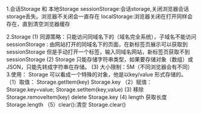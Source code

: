 1.会话Storage 和 本地Storage
  sessionStorage:会话storage,关闭浏览器会话storage丢失。浏览器不关闭会一直存在
  localStorage:浏览器关闭在打开同样会存在，直到清空浏览器缓存

2.Storage
  (1) 同源策略：只能访问同域名下的（域名完全系统），子域名不能访问
      sessionStorage : 由网站打开的同域名下的页面，在新标签页展示可以获取到sessionStorage
      但是手动打开一个标签，输入同域名网站，新标签页获取不到sessionStorage
  (2) Storage 只能存储字符串类型，如果要存储对象（数组）或JSON，只能先转成字符串在存储。
  (3) 大小限制：5M（不同浏览器会有不同）
3.使用：
  Storage 可以看成一个特殊的对象，他是以key/value 形式存储的。
  （1）取值：
        Storage.getItem(key)
        Storage.key
  （2）赋值：
        Storage.key=value;
        Storage.setItem(key,value)
  (3) 移除
        Storage.removeItem(key)
        delete Storage.key
  (4) length 获取长度
        Storage.length
 （5）clear():清空
        Storage.clear()